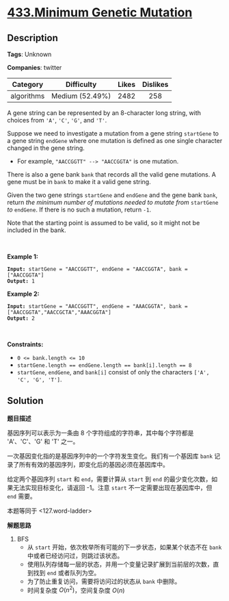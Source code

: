 # [433.Minimum Genetic Mutation](https://leetcode.com/problems/minimum-genetic-mutation/description/)

## Description

**Tags**: Unknown

**Companies**: twitter

|  Category  |   Difficulty    | Likes | Dislikes |
| :--------: | :-------------: | :---: | :------: |
| algorithms | Medium (52.49%) | 2482  |   258    |

<p>A gene string can be represented by an 8-character long string, with choices from <code>&#39;A&#39;</code>, <code>&#39;C&#39;</code>, <code>&#39;G&#39;</code>, and <code>&#39;T&#39;</code>.</p>
<p>Suppose we need to investigate a mutation from a gene string <code>startGene</code> to a gene string <code>endGene</code> where one mutation is defined as one single character changed in the gene string.</p>
<ul>
  <li>For example, <code>&quot;AACCGGTT&quot; --&gt; &quot;AACCGGTA&quot;</code> is one mutation.</li>
</ul>
<p>There is also a gene bank <code>bank</code> that records all the valid gene mutations. A gene must be in <code>bank</code> to make it a valid gene string.</p>
<p>Given the two gene strings <code>startGene</code> and <code>endGene</code> and the gene bank <code>bank</code>, return <em>the minimum number of mutations needed to mutate from </em><code>startGene</code><em> to </em><code>endGene</code>. If there is no such a mutation, return <code>-1</code>.</p>
<p>Note that the starting point is assumed to be valid, so it might not be included in the bank.</p>
<p>&nbsp;</p>
<p><strong class="example">Example 1:</strong></p>
<pre><code><strong>Input:</strong> startGene = &quot;AACCGGTT&quot;, endGene = &quot;AACCGGTA&quot;, bank = [&quot;AACCGGTA&quot;]
<strong>Output:</strong> 1</code></pre>
<p><strong class="example">Example 2:</strong></p>
<pre><code><strong>Input:</strong> startGene = &quot;AACCGGTT&quot;, endGene = &quot;AAACGGTA&quot;, bank = [&quot;AACCGGTA&quot;,&quot;AACCGCTA&quot;,&quot;AAACGGTA&quot;]
<strong>Output:</strong> 2</code></pre>
<p>&nbsp;</p>
<p><strong>Constraints:</strong></p>
<ul>
  <li><code>0 &lt;= bank.length &lt;= 10</code></li>
  <li><code>startGene.length == endGene.length == bank[i].length == 8</code></li>
  <li><code>startGene</code>, <code>endGene</code>, and <code>bank[i]</code> consist of only the characters <code>[&#39;A&#39;, &#39;C&#39;, &#39;G&#39;, &#39;T&#39;]</code>.</li>
</ul>

## Solution

**题目描述**

基因序列可以表示为一条由 8 个字符组成的字符串，其中每个字符都是 'A'、'C'、'G' 和 'T' 之一。

一次基因变化指的是基因序列中的一个字符发生变化。我们有一个基因库 `bank` 记录了所有有效的基因序列，即变化后的基因必须在基因库中。

给定两个基因序列 `start` 和 `end`，需要计算从 `start` 到 `end` 的最少变化次数，如果无法实现目标变化，请返回 -1。注意 `start` 不一定需要出现在基因库中，但 `end` 需要。

本题等同于 <127.word-ladder>

**解题思路**

1. BFS
   - 从 `start` 开始，依次枚举所有可能的下一步状态，如果某个状态不在 `bank` 中或者已经访问过，则跳过该状态。
   - 使用队列存储每一层的状态，并用一个变量记录扩展到当前层的次数，直到找到 `end` 或者队列为空。
   - 为了防止重复访问，需要将访问过的状态从 `bank` 中删除。
   - 时间复杂度 $O(n^2)$，空间复杂度 $O(n)$
